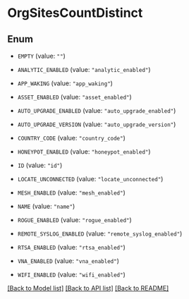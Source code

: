 # OrgSitesCountDistinct

## Enum


* `EMPTY` (value: `""`)

* `ANALYTIC_ENABLED` (value: `"analytic_enabled"`)

* `APP_WAKING` (value: `"app_waking"`)

* `ASSET_ENABLED` (value: `"asset_enabled"`)

* `AUTO_UPGRADE_ENABLED` (value: `"auto_upgrade_enabled"`)

* `AUTO_UPGRADE_VERSION` (value: `"auto_upgrade_version"`)

* `COUNTRY_CODE` (value: `"country_code"`)

* `HONEYPOT_ENABLED` (value: `"honeypot_enabled"`)

* `ID` (value: `"id"`)

* `LOCATE_UNCONNECTED` (value: `"locate_unconnected"`)

* `MESH_ENABLED` (value: `"mesh_enabled"`)

* `NAME` (value: `"name"`)

* `ROGUE_ENABLED` (value: `"rogue_enabled"`)

* `REMOTE_SYSLOG_ENABLED` (value: `"remote_syslog_enabled"`)

* `RTSA_ENABLED` (value: `"rtsa_enabled"`)

* `VNA_ENABLED` (value: `"vna_enabled"`)

* `WIFI_ENABLED` (value: `"wifi_enabled"`)


[[Back to Model list]](../README.md#documentation-for-models) [[Back to API list]](../README.md#documentation-for-api-endpoints) [[Back to README]](../README.md)


